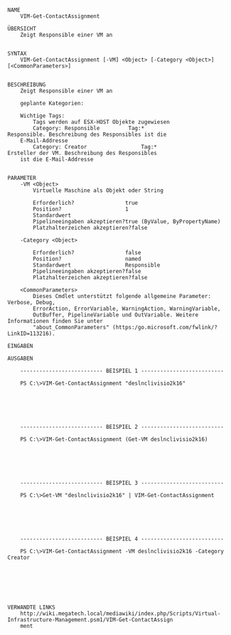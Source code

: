 ﻿```

NAME
    VIM-Get-ContactAssignment
    
ÜBERSICHT
    Zeigt Responsible einer VM an
    
    
SYNTAX
    VIM-Get-ContactAssignment [-VM] <Object> [-Category <Object>] [<CommonParameters>]
    
    
BESCHREIBUNG
    Zeigt Responsible einer VM an
    
    geplante Kategorien:
    
    Wichtige Tags:
        Tags werden auf ESX-HOST Objekte zugewiesen
        Category: Responsible         Tag:*                       Responsible. Beschreibung des Responsibles ist die 
    E-Mail-Addresse
        Category: Creator                 Tag:*                       Ersteller der VM. Beschreibung des Responsibles 
    ist die E-Mail-Addresse
    

PARAMETER
    -VM <Object>
        Virtuelle Maschine als Objekt oder String
        
        Erforderlich?                true
        Position?                    1
        Standardwert                 
        Pipelineeingaben akzeptieren?true (ByValue, ByPropertyName)
        Platzhalterzeichen akzeptieren?false
        
    -Category <Object>
        
        Erforderlich?                false
        Position?                    named
        Standardwert                 Responsible
        Pipelineeingaben akzeptieren?false
        Platzhalterzeichen akzeptieren?false
        
    <CommonParameters>
        Dieses Cmdlet unterstützt folgende allgemeine Parameter: Verbose, Debug,
        ErrorAction, ErrorVariable, WarningAction, WarningVariable,
        OutBuffer, PipelineVariable und OutVariable. Weitere Informationen finden Sie unter 
        "about_CommonParameters" (https:/go.microsoft.com/fwlink/?LinkID=113216). 
    
EINGABEN
    
AUSGABEN
    
    -------------------------- BEISPIEL 1 --------------------------
    
    PS C:\>VIM-Get-ContactAssignment "deslnclivisio2k16"
    
    
    
    
    
    
    -------------------------- BEISPIEL 2 --------------------------
    
    PS C:\>VIM-Get-ContactAssignment (Get-VM deslnclivisio2k16)
    
    
    
    
    
    
    -------------------------- BEISPIEL 3 --------------------------
    
    PS C:\>Get-VM "deslnclivisio2k16" | VIM-Get-ContactAssignment
    
    
    
    
    
    
    -------------------------- BEISPIEL 4 --------------------------
    
    PS C:\>VIM-Get-ContactAssignment -VM deslnclivisio2k16 -Category Creator
    
    
    
    
    
    
    
VERWANDTE LINKS
    http://wiki.megatech.local/mediawiki/index.php/Scripts/Virtual-Infrastructure-Management.psm1/VIM-Get-ContactAssign
    ment



```

